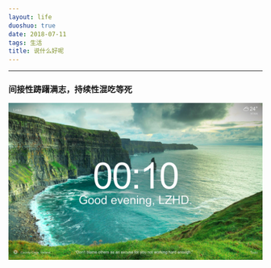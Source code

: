 ```yaml
---
layout: life
duoshuo: true
date: 2018-07-11
tags: 生活
title: 说什么好呢
---
```


******

### 间接性踌躇满志，持续性混吃等死
![生活还得继续](/life/2018/img/2018-07-11.png)